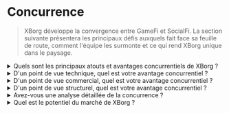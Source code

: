 # Concurrence

> XBorg développe la convergence entre GameFi et SocialFi. La section suivante présentera les principaux défis auxquels fait face sa feuille de route, comment l'équipe les surmonte et ce qui rend XBorg unique dans le paysage.

<details>

<summary>Quels sont les principaux atouts et avantages concurrentiels de XBorg ?</summary>

**Réseau**

La croissance et l'expansion de XBorg sont alimentées par un réseau de conseillers et d'investisseurs influents dans l'industrie du jeu et de l'esport. XBorg Ventures s'appuie sur ce réseau en mettant l'équipe en relation avec les principales blockchains et les développeurs de jeux, leur permettant de créer des produits innovants et excitants.

#### Communauté

La communauté XBorg compte plus de 10 000 joueurs, créateurs et investisseurs GameFi actifs. Le conseil et le système de gouvernance incluent certains des esprits les plus brillants de Web3, garantissant que XBorg est toujours à la pointe de la technologie du jeu.

#### Esport et légitimité

En tant qu'organisation d'esport Web3 leader, XBorg est sponsorisé par Brave Software et classé numéro un dans les titres d'esport Web3 les plus compétitifs. XBorg est responsable de la création de la Xtreme Championship Series (XCS), la première et la plus grande ligue d'esport Web3 jamais créée.

#### SwissBorg

XBorg est également soutenu par SwissBorg, une start-up qui compte déjà 700 000 utilisateurs. En étroite collaboration avec les cadres supérieurs, SwissBorg aide à la feuille de route, à l'exécution des produits et au réseautage. XBorg doit une grande partie de son succès au soutien et aux conseils de SwissBorg.

</details>

<details>

<summary>D'un point de vue technique, quel est votre avantage concurrentiel ?</summary>

D'un point de vue technologique, la mise en place d'un réseau de références dans le domaine du jeu est une innovation véritablement distinctive. Cependant, cela est similaire au protocole Lens, qui utilise des données sociales pour construire un réseau. Notre plateforme, en revanche, exploite les données de jeu pour établir un réseau de données spécifique au jeu. Alors que d'autres initiatives, telles que Galxe, se sont concentrées sur la construction d'un réseau de références, elles n'ont pas la même focalisation dédiée au jeu.

Nos avancées technologiques peuvent être attribuées à notre intégration habile des données de jeu via différentes plateformes de distribution (y compris, mais sans s'y limiter, Steam, FaceIt et Riot Games) et à la création d'intégrations d'API personnalisées avec les jeux. Pour différencier davantage notre plateforme, nous avons développé des applications propriétaires sur le réseau, telles que l'application d'engagement des fans, les communautés de jeu décentralisées et le soulbound launchpad, contribuant à notre réseau de références unique.

</details>

<details>

<summary>D'un point de vue commercial, quel est votre avantage concurrentiel ?</summary>

En adoptant une perspective commerciale, notre objectif principal est d'intégrer de manière transparente notre vaste réseau de références avec les principales équipes d'esport. Grâce à nos collaborations illustres avec des acteurs majeurs de l'industrie de l'esport, tels que TeamBDS, nous avons démontré notre capacité unique à forger des partenariats fructueux. De plus, XBorg est renforcé par le soutien indéfectible de SwissBorg, ce qui consolide notre position et élève notre crédibilité au sein de l'industrie.

De plus, la communauté de XBorg peut être comparée à une guilde, où notre avantage distinctif réside dans notre niveau de compétitivité inégalé. XBorg règne en maître en tant que principale communauté de jeu Web3 en termes de compétitivité, ce qui nous distingue des autres guildes telles que Polemos, IndieGG, YGG, et autres.

</details>

<details>

<summary>D'un point de vue structurel, quel est votre avantage concurrentiel ?</summary>

XBorg est soutenu par une communauté passionnée de joueurs, ce qui nous permet de développer des produits pour notre base d'utilisateurs et de rechercher des retours rapides, facilitant ainsi le développement de produits.

Nous avons également l'intention de fonctionner de manière décentralisée, ce qui garantira une alignement optimal entre les détenteurs de XBG et le protocole. Le succès et la croissance de XBorg sont fortement influencés par sa communauté de joueurs. Nous reconnaissons l'importance de développer des produits qui répondent aux besoins et aux intérêts de nos utilisateurs. En tirant parti de notre communauté, nous sommes en mesure de recevoir rapidement des retours et d'itérer sur nos produits, ce qui se traduit par des expériences plus significatives pour nos utilisateurs.

De plus, nous pensons que le fonctionnement de manière décentralisée permettra un niveau plus élevé d'alignement entre les détenteurs de jetons XBG et le protocole. Cet alignement permettra de mieux comprendre la vision à long terme, les objectifs et les priorités du protocole. Cela signifie également que les détenteurs de jetons prendront les décisions de gouvernance avec un intérêt financier dans le succès du protocole. En fin de compte, cela conduira à une communauté plus engagée et habilitée, prête à participer au processus de prise de décision et à orienter l'avenir de XBorg.

</details>

<details>

<summary>Avez-vous une analyse détaillée de la concurrence ?</summary>

Dans le Web3, nous ne considérons pas les concurrents mais les collaborateurs, car nous croyons en des écosystèmes composables et interopérables. Dans le paysage du Web3, le concept de concurrence est remplacé par la collaboration, basée sur une croyance fondamentale dans le pouvoir des écosystèmes composables et interopérables. Nous avons plusieurs écosystèmes travaillant sur des primitives similaires, dont certains collaborent déjà étroitement avec XBorg.

#### Données et social

* [Lens Protocol](https://lens.xyz/) est un graphe de données composable permettant aux utilisateurs de posséder et de monétiser leurs données. XBorg aborde une primitive similaire mais dans le domaine des données de jeu. Une collaboration étroite avec Lens est en cours de discussion.
* [Galxe](https://galxe.com/) construit un réseau de références basé sur des références on-chain et off-chain.
* [Quest3](https://questn.com/) est un système de quêtes pour l'engagement et les communautés.

#### Infrastructure GameFi

* [Chiliz](https://www.chiliz.com/) est le créateur de Fan Tokens et une infrastructure Web3 pour le sport et le divertissement.
* [Polemos](https://polemos.io/) est une communauté et un protocole GameFi permettant aux joueurs de tirer parti de leurs NFT.
* [MatchBox](https://www.matchboxdao.com/) est un outil d'écosystème DAO pour les jeux on-chain.

</details>

<details>

<summary>Quel est le potentiel du marché de XBorg ?</summary>

Le potentiel du marché des jeux, de l'esport et des identités numériques est vaste et en expansion rapide. L'industrie du jeu à elle seule devrait atteindre une valeur mondiale de 295 milliards de dollars d'ici 2026, grâce à la popularité croissante des jeux mobiles, de l'esport et à l'adoption des technologies de réalité virtuelle et augmentée.

L'esport, ou jeu vidéo compétitif, connaît également une croissance explosive, avec des revenus attendus de 1,1 milliard de dollars en 2021 et une audience mondiale d'esport projetée à dépasser 580 millions d'ici 2023. Ce marché devrait continuer à croître à mesure que de plus en plus d'entreprises et de marques investissent dans les parrainages d'esport et de jeux.

Les identités numériques sont également de plus en plus importantes dans l'industrie du jeu et de l'esport. Avec la montée de la technologie blockchain et des jetons non fongibles (NFT), les joueurs peuvent désormais posséder et échanger des actifs uniques en jeu, créant de nouvelles opportunités de revenus et d'investissement. De plus, les identités numériques sont utilisées pour vérifier l'identité des joueurs et garantir une concurrence équitable dans les jeux compétitifs, ainsi que pour personnaliser les expériences de jeu et fournir un accès sécurisé aux comptes d'utilisateurs.

Dans l'ensemble, le potentiel du marché des jeux, de l'esport et des identités numériques est vaste et diversifié, et devrait continuer à croître et à évoluer à mesure que la technologie et les préférences des consommateurs changent.

</details>